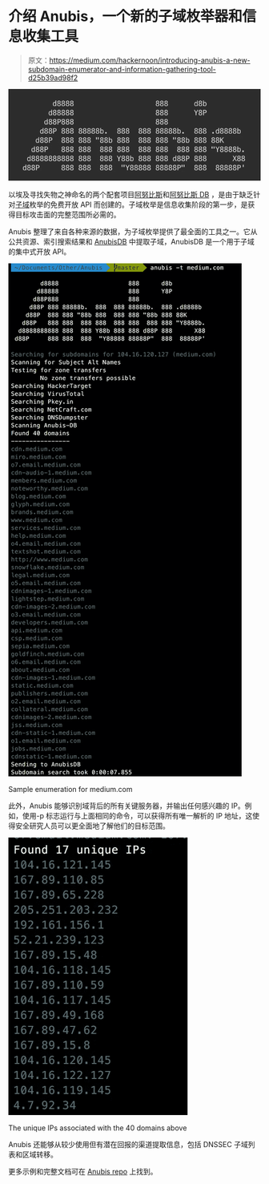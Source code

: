 # 介绍 Anubis，一个新的子域枚举器和信息收集工具

> 原文：<https://medium.com/hackernoon/introducing-anubis-a-new-subdomain-enumerator-and-information-gathering-tool-d25b39ad98f2>

![](img/d99effce81ef3403e8aea77b4d0ee065.png)

以埃及寻找失物之神命名的两个配套项目[阿努比斯](https://github.com/jonluca/Anubis)和[阿努比斯 DB](https://github.com/jonluca/Anubis-DB) ，是由于缺乏针对[子域](https://hackernoon.com/tagged/sundomain)枚举的免费开放 API 而创建的。子域枚举是信息收集阶段的第一步，是获得目标攻击面的完整范围所必需的。

Anubis 整理了来自各种来源的数据，为子域枚举提供了最全面的工具之一。它从公共资源、索引搜索结果和 [AnubisDB](https://github.com/jonluca/Anubis-DB) 中提取子域，AnubisDB 是一个用于子域的集中式开放 API。

![](img/f5d1e49803c6070520cbb1290e71421d.png)

Sample enumeration for medium.com

此外，Anubis 能够识别域背后的所有关键服务器，并输出任何感兴趣的 IP。例如，使用-p 标志运行与上面相同的命令，可以获得所有唯一解析的 IP 地址，这使得安全研究人员可以更全面地了解他们的目标范围。

![](img/e58269a1904b37a5e65d3f488d19b11a.png)

The unique IPs associated with the 40 domains above

Anubis 还能够从较少使用但有潜在回报的渠道提取信息，包括 DNSSEC 子域列表和区域转移。

更多示例和完整文档可在 [Anubis repo](https://github.com/jonluca/Anubis) 上找到。